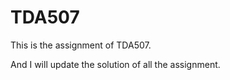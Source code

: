 # TDA507

This is the assignment of TDA507.


And I will update the solution of all the assignment.

